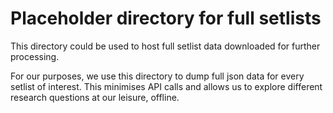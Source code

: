# Placeholder directory for full setlists

This directory could be used to host full setlist data downloaded for further processing.

For our purposes, we use this directory to dump full json data for every setlist of interest.
This minimises API calls and allows us to explore different research questions at our leisure, offline.